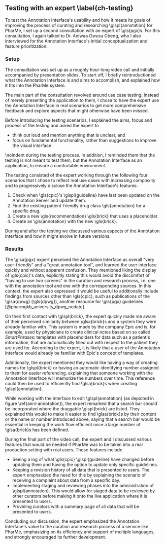 ## Testing with an expert \label{ch-testing}

To test the Annotation Interface's usability and how it meets its goals of
improving the process of curating and researching \glspl{annotation} for PharMe,
I set up a second consultation with an expert of \gls{pgx}s. For this
consultation, I again talked to Dr. Aniwaa Owusu Obeng, who I also interviewed
for the Annotation Interface's initial conceptualization and feature
  prioritization.

### Setup

The consultation was set up as a roughly hour-long video call and initially
accompanied by presentation slides. To start off, I briefly reintroductioned
what the Annotation Interface is and aims to accomplish, and explained how it
fits into the PharMe system.

The main part of the consultation revolved around use case testing. Instead of
merely presenting the application to them, I chose to have the expert use the
Annotation Interface in real scenarios to get more comprehensive feedback and
explore aspects that might otherwise have been missed.

Before introducing the testing scenarios, I explained the aims, focus and
process of the testing and asked the expert to

- think out loud and mention anything that is unclear, and
- focus on fundamental functionality, rather than suggestions to improve the
  visual interface

\noindent during the testing process. In addition, I reminded them that the
testing is not meant to test them, but the Annotation Interface as an
application, to ensure a comfortable environment.

The testing consisted of the expert working through the following four scenarios
that I chose to reflect real use cases with increasing complexity and to
progressively disclose the Annotation Interface's features:

1. Check when \gls{cpic}'s \glspl{guideline} have last been updated on the
   Annotation Server and update them.
2. Find the existing patient-friendly drug class \gls{annotation} for a specific
   drug.
3. Create a new \gls{recommendation} \gls{brick} that uses a placeholder.
4. Create an \gls{annotation} with the new \gls{brick}.

During and after the testing we discussed various aspects of the Annotation
Interface and how it might evolve in future versions.

### Results

The \glsa{pgx} expert perceived the Annotation Interface as overall "very
user-friendly" and a "great annotation tool", and learned the user interface
quickly and without apparent confusion. They mentioned liking the display of
\gls{cpic}'s data, explicitly stating this would avoid the discomfort of "having
to use two screens" in the curation and research process, i.e. one with the
annotation tool and one with the corresponding sources. In this context, the
expert also expressed it would be useful to additionally include findings from
sources other than \gls{cpic}, such as publications of the \glsa{dpwg}
(\gls{dpwg}), another resource for \gls{pgx} guidelines
[@pharmgkb_university_dpwg_nodate].

On their first contact with \glspl{brick}, the expert quickly made me aware of
their perceived similarity between \glsa{brick}s and a system they were already
familiar with. This system is made by the company Epic and is, for example, used
by physicians to create clinical notes based on so called *SmartPhrases*:
templates with placeholders for data such as a patient's information, that are
automatically filled out with respect to the patient they are used for.
According to the expert, it is likely that a user of the Annotation Interface
would already be familiar with Epic's concept of templates.

Additionally, the expert mentioned they would like having a way of creating
names for \glspl{brick} or having an automatic identifying number assigned to
them for easier referencing, explaining that someone working with the Annotation
Interface will memorize the numbers over time. This reference could then be used
to efficiently find \glsa{brick}s when creating \glspl{annotation}.

While working with the interface to edit \glspl{annotation} (as depicted in
figure \ref{anni-annotation}), the expert remarked that a search bar should be
incorporated where the draggable \glspl{brick} are listed. They explained this
would to make it easier to find \glsa{brick}s by their content or the name or
number introduced above, saying that a search bar would be essential in keeping
the work flow efficient once a large number of \glsa{brick}s has been defined.

During the final part of the video call, the expert and I discussed various
features that would be needed if PharMe was to be taken into a real production
setting with real users. These features include

- Seeing a log of what \gls{cpic} \glspl{guideline} have changed before updating
  them and having the option to update only specific guidelines.
- Keeping a revision history of all data that is presented to users. The expert
  emphasized the need for this by explaining the scenario of receiving a
  complaint about data from a specific day.
- Implementing staging and reviewing phases into the administration of
  \glspl{annotation}. This would allow for staged data to be reviewed by other
  curators before making it onto the live application where it is presented to
  users.
- Providing curators with a summary page of all data that will be presented to
  users.

Concluding our discussion, the expert emphasized the Annotation Interface's
value to the curation and research process of a service like PharMe, emphasizing
on its efficiency and support of multiple languages, and strongly encouraged its
further development.

